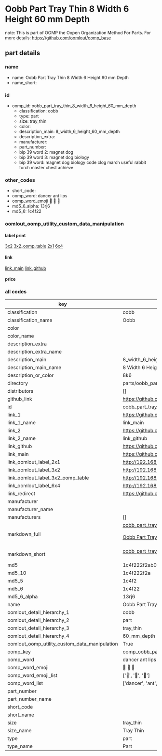 # Oobb Part Tray Thin 8 Width 6 Height 60 mm Depth  

note: This is part of OOMP the Oopen Organization Method For Parts. For more details: https://github.com/oomlout/oomp_base

##  part details
  







### name
* name: Oobb Part Tray Thin 8 Width 6 Height 60 mm Depth
* name_short: 
### id
* oomp_id: oobb_part_tray_thin_8_width_6_height_60_mm_depth
  * classification: oobb
  * type: part
  * size: tray_thin
  * color: 
  * description_main: 8_width_6_height_60_mm_depth
  * description_extra: 
  * manufacturer: 
  * part_number: 
  * bip 39 word 2: magnet dog
  * bip 39 word 3: magnet dog biology
  * bip 39 word: magnet dog biology code clog march useful rabbit torch master chest achieve

### other_codes
* short_code: 
* oomp_word: dancer ant lips
* oomp_word_emoji :dancer: :ant: :lips:
* md5_6_alpha: 13rj6
* md5_6: 1c4f22






### oomlout_oomp_utility_custom_data_manipulation
#### label print
[3x2](http://192.168.1.245:1112/?label=oomp%2013rj6)
[3x2_oomp_table](http://192.168.1.108:1112/?label=oomp%2013rj6)
[2x1](http://192.168.1.242:1112/?label=oomp%2013rj6)
[6x4](http://192.168.1.55:1112/?label=oomp%2013rj6)    

#### link

[link_main](https://github.com/oomlout/oomlout_oomp_version_1_messy/tree/main/parts/oobb_part_tray_thin_8_width_6_height_60_mm_depth) [link_github](https://github.com/oomlout/oomlout_oomp_version_1_messy/tree/main/parts/oobb_part_tray_thin_8_width_6_height_60_mm_depth)                             

#### price







### all codes 
| key | value |  
| --- | --- |  
| classification | oobb |  
| classification_name | Oobb |  
| color |  |  
| color_name |  |  
| description_extra |  |  
| description_extra_name |  |  
| description_main | 8_width_6_height_60_mm_depth |  
| description_main_name | 8 Width 6 Height 60 mm Depth |  
| description_or_color | 8k6 |  
| directory | parts/oobb_part_tray_thin_8_width_6_height_60_mm_depth |  
| distributors | [] |  
| github_link | https://github.com/oomlout/oomlout_oomp_part_src/tree/main/parts/oobb_part_tray_thin_8_width_6_height_60_mm_depth |  
| id | oobb_part_tray_thin_8_width_6_height_60_mm_depth |  
| link_1 | https://github.com/oomlout/oomlout_oomp_version_1_messy/tree/main/parts/oobb_part_tray_thin_8_width_6_height_60_mm_depth |  
| link_1_name | link_main |  
| link_2 | https://github.com/oomlout/oomlout_oomp_version_1_messy/tree/main/parts/oobb_part_tray_thin_8_width_6_height_60_mm_depth |  
| link_2_name | link_github |  
| link_github | https://github.com/oomlout/oomlout_oomp_version_1_messy/tree/main/parts/oobb_part_tray_thin_8_width_6_height_60_mm_depth |  
| link_main | https://github.com/oomlout/oomlout_oomp_version_1_messy/tree/main/parts/oobb_part_tray_thin_8_width_6_height_60_mm_depth |  
| link_oomlout_label_2x1 | http://192.168.1.242:1112/?label=oomp%2013rj6 |  
| link_oomlout_label_3x2 | http://192.168.1.245:1112/?label=oomp%2013rj6 |  
| link_oomlout_label_3x2_oomp_table | http://192.168.1.108:1112/?label=oomp%2013rj6 |  
| link_oomlout_label_6x4 | http://192.168.1.55:1112/?label=oomp%2013rj6 |  
| link_redirect | https://github.com/oomlout/oomlout_oomp_version_1_messy/tree/main/parts/oobb_part_tray_thin_8_width_6_height_60_mm_depth |  
| manufacturer |  |  
| manufacturer_name |  |  
| manufacturers | [] |  
| markdown_full | [oobb_part_tray_thin_8_width_6_height_60_mm_depth](none)<br>[](none)<br>[Oobb Part Tray Thin 8 Width 6 Height 60 Mm Depth](none)<br><br> |  
| markdown_short | [oobb_part_tray_thin_8_width_6_height_60_mm_depth](none)<br><br> |  
| md5 | 1c4f222f2ab03dfe1f15c2d02cd0242f |  
| md5_10 | 1c4f222f2a |  
| md5_5 | 1c4f2 |  
| md5_6 | 1c4f22 |  
| md5_6_alpha | 13rj6 |  
| name | Oobb Part Tray Thin 8 Width 6 Height 60 mm Depth |  
| oomlout_detail_hierarchy_1 | oobb |  
| oomlout_detail_hierarchy_2 | part |  
| oomlout_detail_hierarchy_3 | tray_thin |  
| oomlout_detail_hierarchy_4 | 60_mm_depth |  
| oomlout_oomp_utility_custom_data_manipulation | True |  
| oomp_key | oomp_oobb_part_tray_thin_8_width_6_height_60_mm_depth |  
| oomp_word | dancer ant lips |  
| oomp_word_emoji | :dancer: :ant: :lips: |  
| oomp_word_emoji_list | [':dancer:', ':ant:', ':lips:'] |  
| oomp_word_list | ['dancer', 'ant', 'lips'] |  
| part_number |  |  
| part_number_name |  |  
| short_code |  |  
| short_name |  |  
| size | tray_thin |  
| size_name | Tray Thin |  
| type | part |  
| type_name | Part |  
